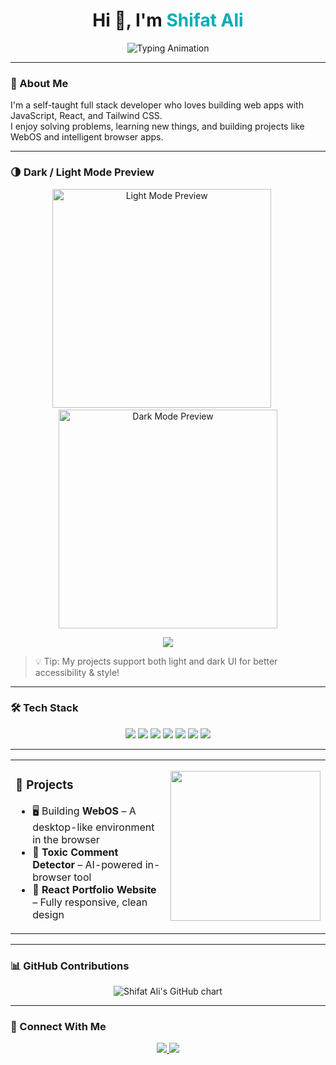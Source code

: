<h1 align="center">Hi 👋, I'm <span style="color:#00ADB5">Shifat Ali</span></h1>

<p align="center">
  <img src="https://readme-typing-svg.demolab.com?font=Fira+Code&weight=500&size=22&duration=3000&pause=1000&color=00ADB5&center=true&vCenter=true&width=440&lines=Web+Developer+%7C+Problem+Solver+%7C+React+Enthusiast;Lifelong+Learner+%26+Builder" alt="Typing Animation" />
</p>

---

### 🧠 About Me

I'm a self-taught full stack developer who loves building web apps with JavaScript, React, and Tailwind CSS.  
I enjoy solving problems, learning new things, and building projects like WebOS and intelligent browser apps.

---

### 🌗 Dark / Light Mode Preview

<p align="center">
  <img src="https://github.com/ShifatAli/ShifatAli/assets/your-light-preview-id" width="350" alt="Light Mode Preview" />
  &nbsp;&nbsp;&nbsp;&nbsp;
  <img src="https://github.com/ShifatAli/ShifatAli/assets/your-dark-preview-id" width="350" alt="Dark Mode Preview" />
</p>

<p align="center">
  <img src="https://img.shields.io/badge/Click%20Toggle-☀️%20%2F%20🌙-black?style=for-the-badge&logo=github" />
</p>

> 💡 Tip: My projects support both light and dark UI for better accessibility & style!

---

### 🛠️ Tech Stack

<p align="center">
  <img src="https://img.shields.io/badge/JavaScript-%23F7DF1E?style=for-the-badge&logo=javascript&logoColor=black" />
  <img src="https://img.shields.io/badge/React-%2320232A?style=for-the-badge&logo=react&logoColor=%2361DAFB" />
  <img src="https://img.shields.io/badge/TailwindCSS-%2338B2AC?style=for-the-badge&logo=tailwind-css&logoColor=white" />
  <img src="https://img.shields.io/badge/HTML5-%23E34F26?style=for-the-badge&logo=html5&logoColor=white" />
  <img src="https://img.shields.io/badge/CSS3-%231572B6?style=for-the-badge&logo=css3&logoColor=white" />
  <img src="https://img.shields.io/badge/LocalStorage-%23FFA500?style=for-the-badge&logo=databricks&logoColor=white" />
  <img src="https://img.shields.io/badge/Git-%23F05032?style=for-the-badge&logo=git&logoColor=white" />
</p>

---

<table>
<tr>
<td width="55%">

### 🔧 Projects

- 🖥️ Building **WebOS** – A desktop-like environment in the browser  
- 🧠 **Toxic Comment Detector** – AI-powered in-browser tool  
- 🎨 **React Portfolio Website** – Fully responsive, clean design

</td>
<td align="center">
  <img src="https://media.giphy.com/media/qgQUggAC3Pfv687qPC/giphy.gif" width="240" />
</td>
</tr>
</table>

---

### 📊 GitHub Contributions

<p align="center">
  <img src="https://ghchart.rshah.org/ShifatAli" alt="Shifat Ali's GitHub chart" />
</p>

---

### 🔗 Connect With Me

<p align="center">
  <a href="https://www.linkedin.com/in/shifatalix" target="_blank">
    <img src="https://img.shields.io/badge/LinkedIn-0A66C2?style=for-the-badge&logo=linkedin&logoColor=white" />
  </a>
  <a href="https://myportfolio-shifat.vercel.app/" target="_blank">
    <img src="https://img.shields.io/badge/Portfolio-000?style=for-the-badge&logo=firefox&logoColor=white" />
  </a>
</p>
